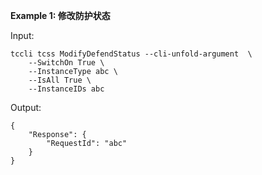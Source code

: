 **Example 1: 修改防护状态**



Input: 

```
tccli tcss ModifyDefendStatus --cli-unfold-argument  \
    --SwitchOn True \
    --InstanceType abc \
    --IsAll True \
    --InstanceIDs abc
```

Output: 
```
{
    "Response": {
        "RequestId": "abc"
    }
}
```

